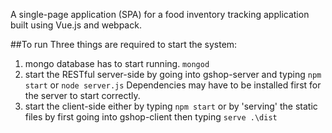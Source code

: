 A single-page application (SPA) for a food inventory tracking application built using Vue.js and webpack. 

##To run
Three things are required to start the system:
1. mongo database has to start running. 
`mongod`
2. start the RESTful server-side by going into gshop-server and typing
`npm start` or `node server.js`
Dependencies may have to be installed first for the server to start correctly.
3. start the client-side either by typing `npm start` or by 'serving' the static files by first going into gshop-client then typing
`serve .\dist`

